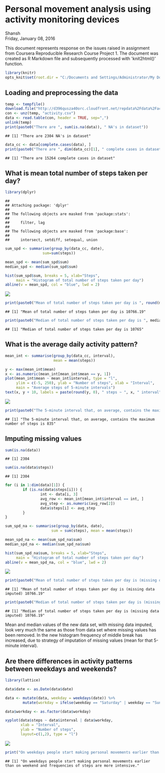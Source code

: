 # Personal movement analysis using activity monitoring devices
Shansh  
Friday, January 08, 2016  

This document represents response on the issues raised in assignment from Coursera Reproducible Research Course Project 1. The document was created as R Markdown file and subsequently processed with 'knit2html()' function.


```r
library(knitr)
opts_knit$set(root.dir = "C:/Documents and Settings/Administrator/My Documents/R/")
```

## Loading and preprocessing the data

```r
temp <- tempfile()
download.file("http://d396qusza40orc.cloudfront.net/repdata%2Fdata%2Factivity.zip",temp, mode="wb")
con <- unz(temp, "activity.csv")
data <- read.table(con, header = TRUE, sep=",")
unlink(temp)
print(paste0("There are ", sum(is.na(data)), " NA's in dataset"))
```

```
## [1] "There are 2304 NA's in dataset"
```

```r
data_cc <- data[complete.cases(data), ]
print(paste0("There are ", dim(data_cc)[1], " complete cases in dataset"))
```

```
## [1] "There are 15264 complete cases in dataset"
```

## What is mean total number of steps taken per day?

```r
library(dplyr)
```

```
## 
## Attaching package: 'dplyr'
## 
## The following objects are masked from 'package:stats':
## 
##     filter, lag
## 
## The following objects are masked from 'package:base':
## 
##     intersect, setdiff, setequal, union
```

```r
sum_spd <- summarise(group_by(data_cc, date),
                 sum=sum(steps))

mean_spd <- mean(sum_spd$sum)
median_spd <- median(sum_spd$sum)

hist(sum_spd$sum, breaks = 5, xlab="Steps", 
     main = "Histogram of total number of steps taken per day")
abline(v = mean_spd, col = "blue", lwd = 2)
```

![](PA1_template_files/figure-html/unnamed-chunk-2-1.png) 

```r
print(paste0("Mean of total number of steps taken per day is ", round(mean_spd, 2)))
```

```
## [1] "Mean of total number of steps taken per day is 10766.19"
```

```r
print(paste0("Median of total number of steps taken per day is ", median_spd))
```

```
## [1] "Median of total number of steps taken per day is 10765"
```

## What is the average daily activity pattern?

```r
mean_int <- summarise(group_by(data_cc, interval),
                      mean = mean(steps))

y <- max(mean_int$mean)
x <- as.numeric(mean_int[mean_int$mean == y, 1])
plot(mean_int$mean ~ mean_int$interval, type = "l",
     ylim = c(-5, 250), ylab = "Number of steps", xlab = "Interval",
     main = "Average steps of 5-minute intervals") 
text(x, y + 10, labels = paste(round(y, 0), " steps ~ ", x, " interval"))
```

![](PA1_template_files/figure-html/unnamed-chunk-3-1.png) 

```r
print(paste0("The 5-minute interval that, on average, contains the maximum number of steps is ", x))
```

```
## [1] "The 5-minute interval that, on average, contains the maximum number of steps is 835"
```

## Imputing missing values

```r
sum(is.na(data))
```

```
## [1] 2304
```

```r
sum(is.na(data$steps))
```

```
## [1] 2304
```

```r
for (i in 1:dim(data)[1]) {
        if (is.na(data$steps[i])) {
                int <- data[i, 3]
                avg_row <- mean_int[mean_int$interval == int, ]
                avg_step <- as.numeric(avg_row[2])
                data$steps[i] <- avg_step
        }   
}

sum_spd_na <- summarise(group_by(data, date),
                     sum = sum(steps), mean = mean(steps))

mean_spd_na <- mean(sum_spd_na$sum)
median_spd_na <- median(sum_spd_na$sum) 

hist(sum_spd_na$sum, breaks = 5, xlab="Steps", 
     main = "Histogram of total number of steps taken per day")
abline(v = mean_spd_na, col = "blue", lwd = 2)
```

![](PA1_template_files/figure-html/unnamed-chunk-4-1.png) 

```r
print(paste0("Mean of total number of steps taken per day is (missing data imputed) ", round(mean_spd_na, 2)))
```

```
## [1] "Mean of total number of steps taken per day is (missing data imputed) 10766.19"
```

```r
print(paste0("Median of total number of steps taken per day is (missing data imputed) ", round(median_spd_na, 2)))
```

```
## [1] "Median of total number of steps taken per day is (missing data imputed) 10766.19"
```
Mean and median values of the new data set, with missing data imputed, look very much the same as those from data set where missing values has been removed. In the new histogram frequency of middle break has increased, due to strategy of imputation of missing values (mean for that 5-minute interval).

## Are there differences in activity patterns between weekdays and weekends?

```r
library(lattice) 

data$date <- as.Date(data$date)

data <- mutate(data, weekday = weekdays(date)) %>%
        mutate(workday = ifelse(weekday == "Saturday" | weekday == "Sunday", "Weekend", "Weekday"))

data$workday <- as.factor(data$workday)

xyplot(data$steps ~ data$interval | data$workday,
       xlab = "Interval",
       ylab = "Number of steps",
       layout=c(1,2), type = "l")
```

![](PA1_template_files/figure-html/unnamed-chunk-5-1.png) 

```r
print("On weekdays people start making personal movements earlier than on weekend and frequencies of steps are more intensive.")
```

```
## [1] "On weekdays people start making personal movements earlier than on weekend and frequencies of steps are more intensive."
```
